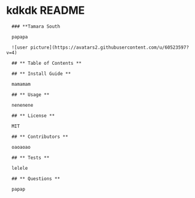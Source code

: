 # kdkdk README 

      ### **Tamara South 

      papapa 

      ![user picture](https://avatars2.githubusercontent.com/u/60523597?v=4) 

      ## ** Table of Contents ** 

      ## ** Install Guide ** 

      mamamam 

      ## ** Usage ** 

      nenenene 

      ## ** License ** 

      MIT 

      ## ** Contributors ** 

      oaoaoao 

      ## ** Tests ** 

      lelele 

      ## ** Questions ** 

      papap 

      
    